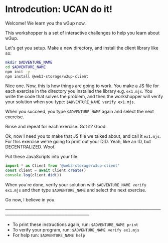 # Introdcution: UCAN do it!

Welcome! We learn you the w3up now.

This workshopper is a set of interactive challenges to help you learn about w3up.

Let's get you setup. Make a new directory, and install the client library like so:

```sh
mkdir $ADVENTURE_NAME
cd $ADVENTURE_NAME
npm init -y
npm install @web3-storage/w3up-client
```

Nice one. Now, this is how things are going to work. You make a JS file for each exercise in the directory you installed the library e.g. `ex1.mjs`. You write the code that solves the problem, and then the workshopper will verify your solution when you type: `$ADVENTURE_NAME verify ex1.mjs`.

When you succeed, you type `$ADVENTURE_NAME` again and select the next exercise.

Rinse and repeat for each exercise. Got it? Good.

Ok, now I need you to make that JS file we talked about, and call it `ex1.mjs`. For this exercise we're going to print out your DID. Yeah, like an ID, but DECENTRALIZED. Woof.

Put these JavaScripts into your file:

```js
import * as Client from '@web3-storage/w3up-client'
const client = await Client.create()
console.log(client.did())
```

When you're done, verify your solution with `$ADVENTURE_NAME verify ex1.mjs` and then type `$ADVENTURE_NAME` and select the next exercise.

Go now, I believe in you.

─────────────────────────────────────────────────────────────────────────────
* To print these instructions again, run: `$ADVENTURE_NAME print`
* To verify your program, run: `$ADVENTURE_NAME verify ex1.mjs`
* For help run: `$ADVENTURE_NAME help`
